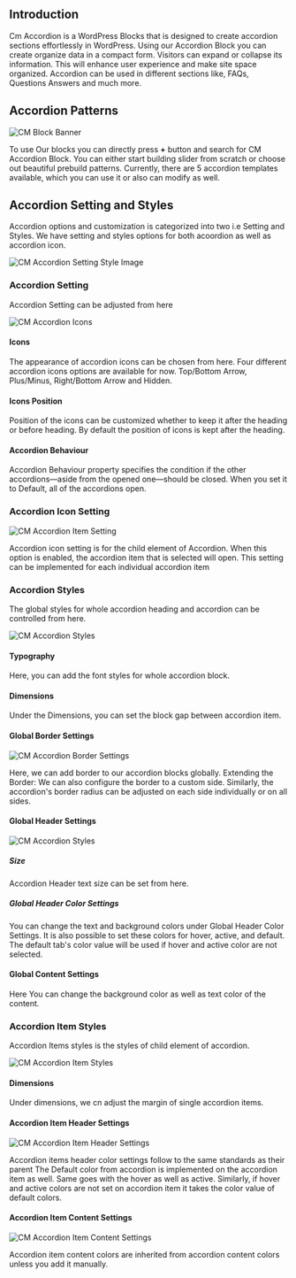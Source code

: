 ## Introduction
Cm Accordion is a WordPress Blocks that is designed to create accordion sections effortlessly in WordPress. Using our Accordion Block you can create organize data in a compact form. Visitors can expand or collapse its information. This will enhance user experience and make site space organized. Accordion can be used in different sections like, FAQs, Questions Answers and much more.

## Accordion Patterns
![CM  Block Banner](img/accordion/accordion-patterns.jpg)

To use Our blocks you can directly press <b>+</b> button and search for CM Accordion Block. You can either start building slider from scratch or choose out beautiful prebuild patterns. Currently, there are 5 accordion templates available, which you can use it or also can modify as well.

## Accordion Setting and Styles
Accordion options and customization  is categorized into two i.e Setting and Styles. We have setting and styles options for both acoordion as well as accordion icon.

![CM  Accordion Setting Style Image](img/accordion/setting-style.jpg)

### Accordion Setting
Accordion Setting can be adjusted from here

![CM Accordion Icons](img/accordion/accordion-icons-setting.jpg)

#### Icons
The appearance of accordion icons can be chosen from here. Four different accordion icons options are available for now.  Top/Bottom Arrow, Plus/Minus, Right/Bottom Arrow and Hidden.

#### Icons Position
Position of the icons can be customized whether to keep it after the heading or before heading.  By default the position of icons is kept after the heading.

#### Accordion Behaviour
Accordion Behaviour property specifies the condition if the other accordions—aside from the opened one—should be closed. When you set it to Default, all of the accordions open.

### Accordion Icon Setting
![CM Accordion Item Setting](img/accordion/accordion-item-setting.jpg)

Accordion icon setting is for the child element of Accordion. When this option is enabled, the accordion item that is selected will open. This setting can be implemented for each individual accordion item

### Accordion Styles
The global styles for whole accordion heading and accordion can be controlled from here.

![CM Accordion Styles](img/accordion/accordion-styles.jpg)

#### Typography
Here, you can add the font styles for whole accordion block.

#### Dimensions
Under the Dimensions, you can set the block gap between accordion item.

#### Global Border Settings
![CM Accordion Border Settings](img/accordion/global-border-settings.jpg)

Here, we can add border to our accordion blocks globally. Extending the Border: We can also configure the border to a custom side. Similarly, the accordion's border radius can be adjusted on each side individually or on all sides.

#### Global Header Settings
![CM Accordion Styles](img/accordion/global-header-setting.jpg)

##### Size
Accordion Header text size can be set from here.

##### Global Header Color Settings
You can change the text and background colors under Global Header Color Settings. It is also possible to set these colors for hover, active, and default. The default tab's color value will be used if hover and active color are not selected.

#### Global Content Settings
Here You can change the background color as well as text color of the content.

### Accordion Item Styles
Accordion Items styles is the styles of child element of accordion.

![CM Accordion Item Styles](img/accordion/accordion-item-styles.jpg)

#### Dimensions
Under dimensions, we cn adjust the margin of single accordion items.

#### Accordion Item Header Settings
![CM Accordion Item Header Settings](img/accordion/cm-accordion-item-header-settings.jpg)

Accordion items header color settings follow to the same standards as their parent The Default color from accordion is implemented on the accordion item as well. Same goes with the hover as well as active. Similarly, if hover and active colors are not set on accordion item it takes the color value of default colors.

#### Accordion Item Content Settings
![CM Accordion Item Content Settings](img/accordion/cm-accordion-item-contentsettings.jpg)

Accordion item content colors are inherited from accordion content colors unless you add it manually.
